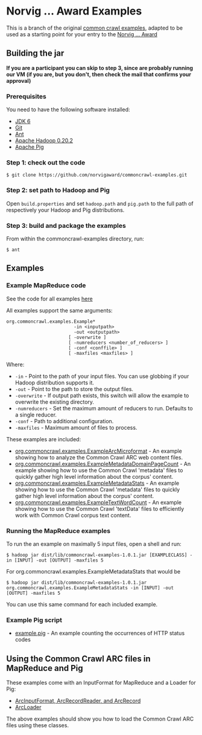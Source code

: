 Norvig ... Award Examples
=========================

This is a branch of the original [common crawl examples](https://github.com/commoncrawl/commoncrawl-examples),
adapted to be used as a starting point for your entry to the [Norvig ... Award](http://www.sara.nl)

Building the jar
----------------

**If you are a participant you can skip to step 3, since are probably running our VM (if you are, but you don't, then check the mail that confirms your approval)**

### Prerequisites

You need to have the following software installed:

* [JDK 6](http://www.oracle.com/technetwork/java/index.html)
* [Git](http://git-scm.com/)
* [Ant](http://ant.apache.org/)
* [Apache Hadoop 0.20.2](http://hadoop.apache.org/)
* [Apache Pig](http://pig.apache.org/)


### Step 1: check out the code

    $ git clone https://github.com/norvigaward/commoncrawl-examples.git


### Step 2: set path to Hadoop and Pig

Open `build.properties` and set `hadoop.path` and `pig.path` to the full path of respectively your Hadoop and Pig distributions.


### Step 3: build and package the examples

From within the commoncrawl-examples directory, run:

    $ ant


Examples
-----------------

### Example MapReduce code

See the code for all examples [here](https://github.com/norvigaward/commoncrawl-examples/tree/master/src/java/org/commoncrawl/examples)

All examples support the same arguments:

    org.commoncrawl.examples.Example*
                             -in <inputpath>
                             -out <outputpath>
                           [ -overwrite ]
                           [ -numreducers <number_of_reducers> ]
                           [ -conf <conffile> ]
                           [ -maxfiles <maxfiles> ]

Where:
* `-in` - Point to the path of your input files. You can use globbing if your Hadoop distribution supports it.
* `-out` - Point to the path to store the output files.
* `-overwrite` - If output path exists, this switch will allow the example to overwrite the existing directory.
* `-numreducers` - Set the maximum amount of reducers to run. Defaults to a single reducer.
* `-conf` - Path to additional configuration.
* `-maxfiles` - Maximum amount of files to process.

These examples are included:
* [org.commoncrawl.examples.ExampleArcMicroformat](https://github.com/norvigaward/commoncrawl-examples/blob/master/src/java/org/commoncrawl/examples/ExampleArcMicroformat.java) - An example showing how to analyze the Common Crawl ARC web content files.
* [org.commoncrawl.examples.ExampleMetadataDomainPageCount](https://github.com/norvigaward/commoncrawl-examples/blob/master/src/java/org/commoncrawl/examples/ExampleMetadataDomainPageCount.java) - An example showing how to use the Common Crawl 'metadata' files to quickly gather high level information about the corpus' content.
* [org.commoncrawl.examples.ExampleMetadataStats](https://github.com/norvigaward/commoncrawl-examples/blob/master/src/java/org/commoncrawl/examples/ExampleMetadataStats.java) - An example showing how to use the Common Crawl 'metadata' files to quickly gather high level information about the corpus' content.
* [org.commoncrawl.examples.ExampleTextWordCount](https://github.com/norvigaward/commoncrawl-examples/blob/master/src/java/org/commoncrawl/examples/ExampleTextWordCount.java) - An example showing how to use the Common Crawl 'textData' files to efficiently work with Common Crawl corpus text content.

### Running the MapReduce examples

To run the an example on maximally 5 input files, open a shell and run:

    $ hadoop jar dist/lib/commoncrawl-examples-1.0.1.jar [EXAMPLECLASS] -in [INPUT] -out [OUTPUT] -maxfiles 5

For org.commoncrawl.examples.ExampleMetadataStats that would be

    $ hadoop jar dist/lib/commoncrawl-examples-1.0.1.jar org.commoncrawl.examples.ExampleMetadataStats -in [INPUT] -out [OUTPUT] -maxfiles 5

You can use this same command for each included example.


### Example Pig script

* [example.pig](https://github.com/norvigaward/commoncrawl-examples/blob/master/example.pig) - An example counting the occurrences of HTTP status codes


Using the Common Crawl ARC files in MapReduce and Pig
-----------------------------------------------------

These examples come with an InputFormat for MapReduce and a Loader for Pig:

* [ArcInputFormat, ArcRecordReader, and ArcRecord](https://github.com/norvigaward/commoncrawl-examples/tree/master/src/java/org/commoncrawl/hadoop/mapred)
* [ArcLoader](https://github.com/norvigaward/commoncrawl-examples/blob/master/src/java/org/commoncrawl/pig/ArcLoader.java)

The above examples should show you how to load the Common Crawl ARC files using these classes.